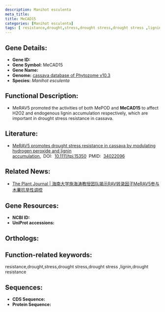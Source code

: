 ```yaml
---
description: Manihot esculenta
meta_title:
title: MeCAD15
categories: [Manihot esculenta]
tags: [ resistance,drought,stress,drought stress,drought stress ,lignin,drought resistance ]
---
```


## Gene Details:
- **Gene ID:**	[]()
- **Gene Symbol:** MeCAD15
- **Gene Name:** 
- **Genome:** [cassava database of Phytozome v10.3]()
- **Species:** *Manihot esculenta*

## Functional Description:
   - MeRAV5 promoted the activities of both MePOD and **MeCAD15** to affect H2O2 and endogenous lignin accumulation respectively, which are important in drought stress resistance in cassava.

## Literature:
   - [MeRAV5 promotes drought stress resistance in cassava by modulating hydrogen peroxide and lignin accumulation.]( https://onlinelibrary.wiley.com/doi/10.1111/tpj.15350)&nbsp;&nbsp;DOI:&nbsp;&nbsp;[10.1111/tpj.15350](https://onlinelibrary.wiley.com/doi/10.1111/tpj.15350)&nbsp;&nbsp;PMID:&nbsp;&nbsp;[34022096](https://pubmed.ncbi.nlm.nih.gov/34022096/)

## Related News:
   - [The Plant Journal | 海南大学施海涛教授团队揭示RAV转录因子MeRAV5参与木薯抗旱性调控](https://mp.weixin.qq.com/s?__biz=Mzg3MDEwNDEyMg==&mid=2247510970&idx=5&sn=e2fb2775b08f801a73ea1ffd7654676a&chksm=ce9006eff9e78ff92d96fe77ebb1d021e9d2dcc5b9e546e52db2fedde388eb3408715f547781&scene=27#wechat_redirect)

## Gene Resources:
- **NCBI ID:** [](https://www.ncbi.nlm.nih.gov/gene/?term=)
- **UniProt accessions:** [](https://www.uniprot.org/uniprotkb//entry)

## Orthologs:


## Function-related keywords:
resistance,drought,stress,drought stress,drought stress ,lignin,drought resistance

## Sequences:
- **CDS Sequence:**
- **Protein Sequence:**
